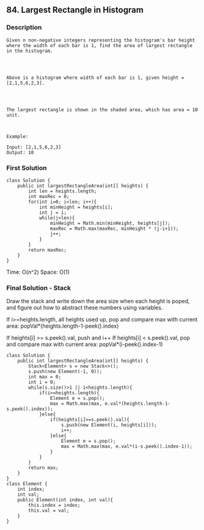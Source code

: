 ## 84. Largest Rectangle in Histogram

### Description

```
Given n non-negative integers representing the histogram's bar height where the width of each bar is 1, find the area of largest rectangle in the histogram.

 


Above is a histogram where width of each bar is 1, given height = [2,1,5,6,2,3].

 


The largest rectangle is shown in the shaded area, which has area = 10 unit.

 

Example:

Input: [2,1,5,6,2,3]
Output: 10
```

### First Solution

```
class Solution {
    public int largestRectangleArea(int[] heights) {
        int len = heights.length;
        int maxRec = 0;
        for(int i=0; i<len; i++){
            int minHeight = heights[i];
            int j = i;
            while(j<len){
                minHeight = Math.min(minHeight, heights[j]);
                maxRec = Math.max(maxRec, minHeight * (j-i+1));
                j++;
            }
        }
        return maxRec;
    }
}
```

Time: O(n^2)
Space: O(1)

### Final Solution - Stack

Draw the stack and write down the area size when each height is poped, and figure out how to abstract these numbers using variables.

If i>=heights.length, all heights used up, pop and compare max with current area: popVal*(heights.length-1-peek().index)

If heights[i] >= s.peek().val, push and i++
If heights[i] < s.peek().val, pop and compare max with current area: popVal*(i-peek().index-1)


```
class Solution {
    public int largestRectangleArea(int[] heights) {
        Stack<Element> s = new Stack<>();
        s.push(new Element(-1, 0));
        int max = 0;
        int i = 0;
        while(s.size()>1 || i<heights.length){
            if(i>=heights.length){
                Element e = s.pop();
                max = Math.max(max, e.val*(heights.length-1-s.peek().index));
            }else{
                if(heights[i]>=s.peek().val){
                    s.push(new Element(i, heights[i]));
                    i++;
                }else{
                    Element e = s.pop();
                    max = Math.max(max, e.val*(i-s.peek().index-1));
                }    
            }
        }
        return max;
    }
}
class Element {
    int index;
    int val;
    public Element(int index, int val){
        this.index = index;
        this.val = val;
    }
}
```
